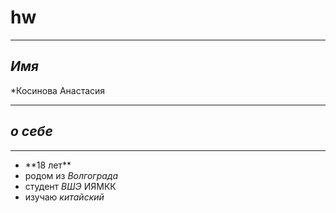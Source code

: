 # hw
***
## *Имя* 
*Косинова Анастасия
***
## *о себе*
***
* \*\*18 лет\*\*
* родом из *Волгограда*
* студент *ВШЭ* ИЯМКК
* изучаю *китайский*
 

